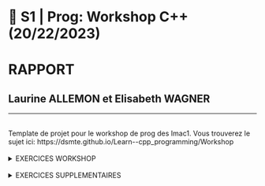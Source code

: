 # 🐣 S1 | Prog: Workshop C++ (20/22/2023)
# RAPPORT
## Laurine ALLEMON et Elisabeth WAGNER

---

</br>
Template de projet pour le workshop de prog des Imac1. Vous trouverez le sujet ici: https://dsmte.github.io/Learn--cpp_programming/Workshop

</br>
</br>
<details> <summary>EXERCICES WORKSHOP</summary>
<br/>

## EXERCICE 1  || Ne garder que le vert || ⭐

<details> <summary>RESULTATS</summary>

![logo](images/logo.png)
![ex1_vert](output/ex1.png)
</details> 

<details> <summary>COMMENTAIRE </summary>
Ce premier exercice n'était pas dur mais permettait de nous faire comprendre comment agir sur les couleurs rouge, vert, bleu d'un pixel indépendamment les unes des autres.
</details> 
</br>

---
## EXERCICE 2  || Échanger les canaux || ⭐

<details> <summary>RESULTATS</summary>

![logo_imac](./images/logo.png)
![logo_echange_canaux](./output/logo_ex2_echange_canaux-swap.png)
</br>
</details>

<details> <summary>COMMENTAIRE </summary>

Au départ, dans le but d'échanger les couleurs, nous avons fait l'erreur d'assigner le canal bleu au canal rouge puis le canal rouge au canal bleu. Mais nous nous sommes vite rendue compte que cette méthode écrasait le canal bleu. 
Nous avons alors pensé à deux autres façons de penser : 
- utiliser la fonction swap.
- créer une nouvelle variable afin de stocker une des deux couleurs à échanger pour que celle-ci ne soit pas modifiée lors du premier échange.
</details>
</br>

---
## EXERCICE 3  || Noir & Blanc || ⭐

<details> <summary>RESULTATS</summary>
</br>

![logo](images/logo.png)
![ex3_noir_et_blanc](output/ex3.png)
</details>

<details> <summary>COMMENTAIRE</summary>
</br>
Pour ce code, chacune de nous n'avez pas immédiatement pensé à faire une moyenne des trois couleurs pour obtenir du gris mais une fois la formule trouvée, le code est simple à réaliser.
</details>
</br>

---
## EXERCICE 4  || Négatif || ⭐

<details> <summary>RESULTATS</summary>
</br>

![logo](images/logo.png)
![ex4_negatif](output/logo_ex4_negatif.png)
</details>

<details> <summary>COMMENTAIRE</summary>
</br>
Comme pour l'exercice précédent, la difficulté est de trouver la formule (1-couleur concernée du pixel), mais le code en lui même est rapide et simple à réaliser.
</details>
</br>

---
## EXERCICE 5  || Dégradé || ⭐

<details> <summary>RESULTATS</summary>
</br>

![ex5_degrade](output/ex5.png)
</br>
</details>
<details> <summary>COMMENTAIRE</summary>

Pour cet exercice, les couleurs rouge, vert et bleu du pixel sont les mêmes que celles du pixel précédent auquel on ajoute 0.003. Ceci permet d'obtenir un dégradé progressif du noir vers le blanc. Il faut bien penser à agir sur les trois couleurs pour obtenir du blanc et à réutiliser les valeurs du pixel précédent pour obtenir un dégradé progressif.       

</details>
</br>

---
## EXERCICE 6  || Miroir || ⭐⭐

<details> <summary>RESULTATS</summary>

![logo_imac](images/logo.png)
![ex6_miroir](./output/ex6.png)
</br>
</details>
<details> <summary>COMMENTAIRE</summary>
</br>

Nous n'avons pas rencontré de problèmes particuliers pour cet exercice.
</details>

---
## EXERCICE 7  || Image bruitée || ⭐⭐

<details> <summary>RESULTATS</summary>
</br>

![logo_imac](images/logo.png)
![ex7_image_bruite](./output/ex7.png)

</details>
<details> <summary>COMMENTAIRE</summary>

Nous n'avons pas rencontré de problèmes particuliers pour cet exercice.
</details>
</br>


---
## EXERCICE 8  || Rotation de 90° || ⭐⭐


<details> <summary>RESULTATS</summary>
</br>

![logo_imac](images/logo.png)
![ex8_rotation_90](./output/ex8.png)
</details>

<details> <summary>COMMENTAIRE</summary>
Nous n'avons pas rencontré de problèmes particuliers pour cet exercice.
</details>
</br>

---
## EXERCICE 9    || RGB split || ⭐⭐

<details> <summary>RESULTATS</summary>
</br>

![logo](images/logo.png)
![ex9_rgb_split](output/ex9.png)
</details>
<details> <summary>COMMENTAIRE</summary>

Nous avions d'abord sauté cet exercice pour faire les suivants car il nous semblait compliqué. Cependant, nous sommes revenu dessus après avoir fini les exercices de niveau 3 et commencé ceux de niveau 4. Il nous a alors paru très simple et n'avons pas rencontré de difficultés. 
Le seul piège à éviter était l'utilisation de la même image pour faire les modifications.

</details>


---
## EXERCICE 10 || Luminosité || ⭐⭐
<details> <summary>RESULTATS</summary>
</br>

![photo_imac](images/photo.jpg)
![photo_luminosite](output/ex10.jpg)
</details>
<details> <summary>COMMENTAIRE</summary>
Pour cet exercice, nous n'avons pas tout de suite pensé à utiliser la fonction puissance. Au départ nous avions simplement fait une soustraction/addition sur les couleurs RGB de tous les pixels de l'image. Puis, en regardant les indices fournis nous avons compris l'intérêt d'utiliser cette fonction et le lien vers la représentation visuelle de la courbe nous a permis de déterminer les valeur à utiliser.

</details>

---
## EXERCICE 11  || Disque || ⭐⭐
<details> <summary>RESULTATS</summary>
</br>

![disque](output/logo_ex11_disque.png)
</details>
<details> <summary>COMMENTAIRE</summary>
Cet exercice n'était pas difficile en soit, il fallait juste réussir à coder la formule de l'équation d'un disque.

Pour nous familiariser avec le codage de formes, nous avions d'abord commencé par faire un carré.
![carre](output/logo_ex11_carre.png)

</details>

---
## EXERCICE 12  || Cercle || ⭐
<details> <summary>RESULTATS</summary>
</br>

![cercle](output/logo_ex12_cercle.png)
</details>
<details> <summary>COMMENTAIRE</summary>
Le légère difficulté de cet exercice était de trouver comment faire une epaisseur au cercle.

</details>

---
## EXERCICE 13  || Rosace || ⭐⭐⭐
<details> <summary>RESULTATS</summary>
</br>

![rosace](output/logo_ex13_rosace.png)
</details>
<details> <summary>COMMENTAIRE</summary>
Pour la rosace, nous avons eu beaucoup de difficulté à trouver un moyen de créer les cercles sur le cercle central.
Au final nous avons trouvé une façon de le faire mais pour tous les pixels situés exactement sur le cercle. 
Cependant, nous n'avons pas trouvé la bonne manière de faire si l'on veux que l'utilisateur entre le nombre de cercles qu'il souhaite.


</details>

---
## EXERCICE 14  || Mosaïque || ⭐⭐
<details> <summary>RESULTATS</summary>

![logo](images/logo.png)
![ex14_mosaique](output/ex14.png)
</br>
</details>

<details> <summary>COMMENTAIRE</summary>

La difficulté de cet exercice est de trouver la formule du modulo, le reste est simple à réaliser.

</details>


---
## EXERCICE 15  || Mosaïque miroir || ⭐⭐⭐
<details> <summary>RESULTATS</summary>
</br>

![logo](images/logo.png)
![ex15_mosaique_miroir](images/ex15.png)
</details>
<details> <summary>COMMENTAIRE</summary>
Pour cet exercice, nous avons réutilisé le programme de la mosaique de l'exercice 4 auquel nous avons ajouté une boucle qui permet de retourner verticalement les pixels sur une tuile pair en largeur et horizontalement ceux sur une tuile pair en longueur. Cette boucle fonctionne bien sur la plupart des tuiles mais deux de l'avant dernière ligne ne se retourne pas verticalement. Nous avons donc essayé d'ajouter des conditions dans le if concerné en spécifiant précisément l'emplacement de ces deux tuiles mais cela ne fonctionne pas.

</details>
</br>

---
## EXERCICE 16  || Glitch || ⭐⭐⭐
<details> <summary>RESULTATS</summary>

![logo](images/logo.png)
![ex16_glitch](output/logo_ex_16_glitch_v5.png)
</br>
</details>
<details> <summary>COMMENTAIRE</summary>

La difficulté sur cet exercice etait d'utiliser deux images en réflechissant comment ces dernières étaient liées entre elle.
Le positionnement des parties du logo a prendre nous a aussi posé beaucoup de problèmes car au départ nous prenions toujours la même partie du logo, le carré noir en haut à gauche. (voir l'image ci-dessous) 
</br>

![essai_effet_glitch_noir](output/logo_ex_16_glitch.png)
</br>
Dans cet exercice il fallait aussi faire très attention à ne pas dépasser la taille de l'image d'origine. 
Ainsi qu'au dépassement de données. (en n'oubliant pas le "-1" lorsqu'on fait une boucle en fonction de la taille de l'image car on commence à 0)
</details>
</br>

---
## EXERCICE 17  || Fractale de Mandelbrot || ⭐⭐⭐

<details> <summary>RESULTATS</summary>

![ex17](output/ex17.png)
</br>
</details>
<details> <summary>COMMENTAIRE</summary>
Pour cet exercice, nous avons été aidé par nos camarades de classe qui nous ont conseillé d'utiliser la formule du x_to_two et y_to_two pour passer de l'intervalle de la taille de l'image à l'intervalle [-2;2]. Cette formule nous a par la suite beaucoup facilité la réalisation du programme.                     
</details>
</br>

---
## EXERCICE 18  || Vortex || ⭐⭐⭐(⭐)

<details> <summary>RESULTATS</summary>

![logo](images/logo.png)
![ex18](output/ex18.png)
</br>
</details>

<details> <summary>COMMENTAIRE</summary>
La plus grosse difficulté fût de comprendre l'utilisation de la fonction "rotated" donnée. 
Nous avons compris comment l'utiliser mais nous ne comprenons toujours pas bien son fonctionnement. 
De plus, nous n'aurions sûrement pas pensé à utiliser la  distance sans les explications de Jules.  
</details>
</br>

---
## EXERCICE 19  || Tramage || ⭐⭐⭐(⭐)

<details> <summary>RESULTATS</summary>

![logo](images/logo.png)
![essai_tramage_logo](output/ex19_tramage_logo.png)
</br>

![logo](images/photo.jpg)
![essai_tramage_photo](output/ex19_tramage_photo.jpg)

</br>
</details>
<details> <summary>COMMENTAIRE</summary>

Notre plus grande difficulté ici a été de comprendre la logique du tramage, entre les croix, les points et le blanc et le noir.
Pour cet exercice nous ne sommes pas parvenue au résultat attendu.
Cependant nous avaons réussi la notion de probabilité pour choisir la couleur que doit prendre le pixel (noir ou blanc) en fonction de la nuance de couleur de l'image d'origine. 
</details>
</br>

---
## EXERCICE 21  || Convolutions || ⭐⭐⭐⭐

<details> <summary>RESULTATS</summary>

![logo](images/logo.png)
![ex21](output/ex21.png)
</br>
</details>
<details> <summary>COMMENTAIRE</summary>
La difficulté de cet exercice est de gérer les cas particuliers dans les coins et sur les bords. Le programme ne s'occupe pas de ces pixels puisqu'il modifie la couleur des pixels à partir du (1,1) jusqu'au (299,344). De plus, le programme ne permet pas de modifier le karnel simplement, il faut ajouter des pixels àu tableau "trois_par_trois", puis à la fonction "color" ainsi que changer l'indice du pixel qu'elle modifie et retourne.
Nous avons rencontré des difficultés lors de cet exercice car nous nous obstinions à vouloir stocker les pixels résultants de notre fonction "color" dans un nouveau tableau au lieu de les appliquer directement à l'image. 
Ceci nous a fait perdre beaucoup de temps car cela empêchait le programme de fonctionner en plus de le complexifier inutilement.   
</details>

---
## EXERCICE 22  || Netteté, Contours, etc. || ⭐

<details> <summary>RESULTATS</summary>

![logo](images/logo.png)
![ex2_contour](output/logo_ex22_contour.png)
</br>
</details>
<details> <summary>COMMENTAIRE</summary>
Dans cet exercice, nous avons résussi à colorer les contours. Cependant nous trouvons les contours pas assez lisses à certains endroits
</details>
</br>

---
## EXERCICE 25  || Tri de pixels || ⭐⭐⭐⭐

<details> <summary>RESULTATS</summary>
</br>

![logo](images/logo.png)
![ex25_tri_pixel](output/ex25.png)
</details>
</br>

<details> <summary>COMMENTAIRE</summary>
Contrairement à ce que nous nous étions imaginé, créer une fonction permettant de trier les pixels par luminosité n'a pas été le plus dur. Ici, la difficulté s'est trouvée dans le déplacement des nouveaux minis rectangle triés au bon endroit dans l'image. Bien que leur position soit random, elle ne l'est pas autant que pour le glitch car le nouveau minirectangle reste a proximité du minirectangle d'origine.       
</details>
</br>


</details>

</br>
<details> <summary>EXERCICES SUPPLEMENTAIRES </summary>

## EXERCICE 1 || OMBRE || 

<details> <summary>RESULTATS</summary>
</br>

![logo](images/logo.png)
![effet_ombre_logo_imac](output/logo_effet_perso_ombre_imac.png)
</br>

![effet_ombre_logo_google](output/logo_effet_perso_ombre_google.png)
On remarque que les pixels sont assez dispersés
</br>

![effet_ombre_logo_amazon](output/logo_effet_perso_ombre_amazon.png)
Zoom : 
![zoom_effet_ombre_logo_amazon](images/zoom_effet_ombre_amazon.png)

Ici l'effet d'ombre que nous avons crée est assez léger car l'image d'origine est plus volumineuse (1600x1600), les pixels créant l'effet d'ombre sont donc très peu voyants. 
En revanche sur ce logo les pixels ne sont pas à des positions indésirables.
</details>

<details> <summary>COMMENTAIRE</summary>
Ce programme supplémentaire a pour but de créer une ombre sur n'importe quel logo afin de donner une impression de relief. 
En revanche l'effet fonctionne plus ou moins bien en fonction des logo.
Quelques fois, les pixels restent très voyants et certains vont même apparaitre à des endroits inaproriés du logo. Ne voyant pas d'où pourraient venir ces erreurs dans notre code, nous imaginons que le problème serait lié à la couleur des pixels du logo téléchargé en jpg. Les pixels ne seraient pas 100% blancs à cause de la compression.
</details>
</br>

## EXERCICE 2 || COULEUR PIXEL ALEATOIRE || 

<details> <summary>RESULTATS</summary>
</br>

![logo](images/logo.png)
![pixel_aleatoire_couleur](output/logo_effet_perso_imac_couleur.png)
</details>

<details> <summary>COMMENTAIRE</summary>
Ce programme supplémentaire ne nous a certes pas posé de difficultés mais nous avons voulu nous amuser à supprimer le logo de l'IMAC afin de le remplacer par des pixels colorés aléatoirement
</details>
</br>

## EXERCICE 3 || PIXELS MANQUANTS || 

<details> <summary>RESULTATS</summary>
</br>

![logo](images/logo.png)
![pixels_manquants](output/pixels_manquants.png)
</details>

<details> <summary>COMMENTAIRE</summary>
Ce programme est né lors de la réalisation du glitch et nous avons fais le choix de le garder. Comme on peut le voir, il s'agit d'une image semblable à celle du logo sur laquelle figure des espaces vides aléatoires. Cela s'explique par l'utilisation du "y += rand() % 15" en dernière condition du second for de la boucle qui permet d'appliquer à la nouvelle image noire la couleur des pixels du logo. Cette utilisation de l'aléatoire dans l'itération cause une absence de certains des pixels du logo sur la nouvelle image.
</details>
</br>

## EXERCICE 4 || FOURRURE || 

<details> <summary>RESULTATS</summary>
</br>

![logo](images/logo.png)
![fourrure](output/fourrure.png)
</details>

<details> <summary>COMMENTAIRE</summary>
Comme le programme précédent, celui-ci est né lors de la création du glitch. C'est également l'utilisation de l'aléatoire qui permet cet effet fourrure ou gazon. L'ajout de la valeur "rand()%2" à l'emplacement (x,y) du nouveau pixel crée se léger décalage aléatoire ce qui explique cette impression de petits poils sur les lettres et symboles. 
</details>
</br>

## EXERCICE 5 || CIBLE IMAC || 

<details> <summary>RESULTATS</summary>
</br>

![logo](images/logo.png)
![cible_imac](output/cible_imac.png)
</details>

<details> <summary>COMMENTAIRE</summary>
Ce programme a été crée lors de la réalisation du vortex. La cible imac née lorsqu'au lieu d'ajouter à l'angle utilisé pour la rotation la distance entre le centre de rotation et le point(x,y) multiplié par une valeur choisie (pas trop élevé ni trop basse pour avoir un joli vortex) on ajoute la valeur de x dans la boucle parcourant l'image.
</details>
</br>

## EXERCICE 6 || MATRIX || 

<details> <summary>RESULTATS</summary>
</br>

![logo](images/logo.png)
![matrix](output/matrix.png)
</details>

<details> <summary>COMMENTAIRE</summary>
Ce programme a été crée lors de la réalisation du bruit. L'effet matrix fonctionne lorsqu'au lieu de fixer une valeur aléatoire uniquement au sein de la boucle for parcourant les x verticaux OU au sein de celle parourant les y horizontaux, on l'applique aux deux.
</details>
</br>


</details>

